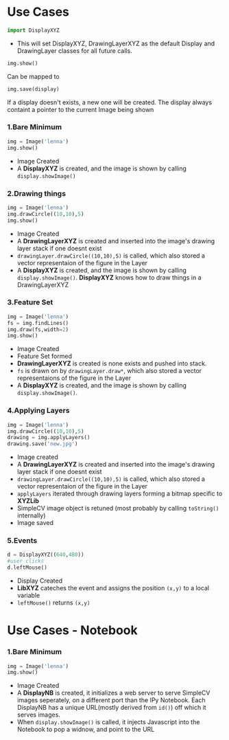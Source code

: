 Use Cases
=========
```python
import DisplayXYZ
```
+ This will set DisplayXYZ, DrawingLayerXYZ as the default Display and DrawingLayer classes for all future calls.

```python
img.show()
```
Can be mapped to
```python
img.save(display)
```
If a display doesn't exists, a new one will be created. The display always containt a pointer to the current Image being shown

### 1.Bare Minimum
```python
img = Image('lenna')
img.show()
```
+ Image Created
+ A **DisplayXYZ** is created, and the image is shown by calling `display.showImage()`

### 2.Drawing things
```python
img = Image('lenna')
img.drawCircle((10,10),5)
img.show()
```
+ Image Created
+ A **DrawingLayerXYZ** is created and inserted into the image's drawing layer stack if one doesnt exist
+ `drawingLayer.drawCircle((10,10),5)` is called, which also stored a vector representaion of the figure in the Layer
+ A **DisplayXYZ** is created, and the image is shown by calling `display.showImage()`. **DisplayXYZ** knows how to draw things in a DrawingLayerXYZ

### 3.Feature Set
```python
img = Image('lenna')
fs = img.findLines()
img.draw(fs,width=2)
img.show()
```
+ Image Created
+ Feature Set formed
+ **DrawingLayerXYZ** is created is none exists and pushed into stack.
+ `fs` is drawn on by `drawingLayer.draw*`, which also stored a vector representaions of the figure in the Layer
+ A **DisplayXYZ** is created, and the image is shown by calling `display.showImage()`.

### 4.Applying Layers
```python
img = Image('lenna')
img.drawCircle((10,10),5)
drawing = img.applyLayers()
drawing.save('new.jpg')
```
+ Image created 
+ A **DrawingLayerXYZ** is created and inserted into the image's drawing layer stack if one doesnt exist
+ `drawingLayer.drawCircle((10,10),5)` is called, which also stored a vector representaion of the figure in the Layer
+ `applyLayers` iterated through drawing layers forming a bitmap specific to **XYZLib**
+ SimpleCV image object is retuned (most probably by calling `toString()` internally)
+ Image saved

### 5.Events
```python
d = DisplayXYZ((640,480))
#user clicks
d.leftMouse()
```
+ Display Created
+ **LibXYZ** cateches the event and assigns the position `(x,y)` to a local variable
+ `leftMouse()` returns `(x,y)`

Use Cases - Notebook
====================

### 1.Bare Minimum
```python
img = Image('lenna')
img.show()
```
+ Image Created
+ A **DisplayNB** is created, it initializes a web server to serve SimpleCV images seperately, on a different port than the IPy Notebook. Each DisplayNB has a unique URL(mostly derived from `id()`) off which it serves images.
+ When `display.showImage()` is called, it injects Javascript into the Notebook to pop a widnow, and point to the URL








